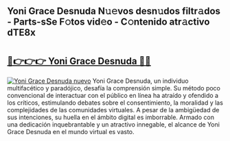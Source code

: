 ## Yoni Grace Desnuda N𝚞𝚎vos desn𝚞dos filtr𝚊dos - Parts-sSe F𝚘tos vid𝚎o - C𝚘ntenido atr𝚊ctivo dTE8x

# <h2><a href="http://mb0cuu.tromn.icu/?c=Yoni+Grace+Desnuda">🔗👉👉👉 Yoni Grace Desnuda 🔗🔗</a></h2>

[![Yoni Grace Desnuda nuevo](https://i.imgur.com/pEAQMta.gif)](http://mb0cuu.tromn.icu/?c=Yoni+Grace+Desnuda)
Yoni Grace Desnuda, un individuo multifacético y paradójico, desafía la comprensión simple. Su método poco convencional de interactuar con el público en línea ha atraído y ofendido a los críticos, estimulando debates sobre el consentimiento, la moralidad y las complejidades de las comunidades virtuales. A pesar de la ambigüedad de sus intenciones, su huella en el ámbito digital es imborrable. Armado con una dedicación inquebrantable y un atractivo innegable, el alcance de Yoni Grace Desnuda en el mundo virtual es vasto.
